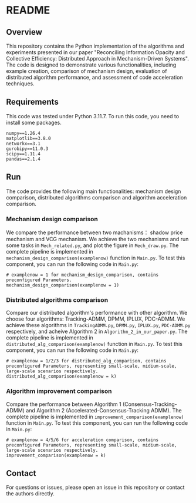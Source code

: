 # README

## Overview
This repository contains the Python implementation of the algorithms and experiments presented in our paper "Reconciling Information Opacity and Collective Efficiency: Distributed Approach in Mechanism-Driven Systems".
The code is designed to demonstrate various functionalities, including example creation, comparison of mechanism design, evaluation of distributed algorithm performance, and assessment of code acceleration techniques.

## Requirements

This code was tested under Python 3.11.7. To run this code, you need to install some packages.

	numpy==1.26.4
	matplotlib==3.8.0
	networkx==3.1
	gurobipy==11.0.3
	scipy==1.11.4
	pandas==2.1.4

## Run

The code provides the following main functionalities: mechanism design comparison, distributed algorithms comparison and algorithm acceleration comparison.

### Mechanism design comparison
We compare the performance between two machanisms： shadow price mechanism and VCG mechanism. We achieve the two mechanisms and run some tasks in `Mech_related.py`, and plot the figure in `Mech_draw.py`.
The complete pipeline is implemented in `mechanism_design_comparison(examplenow)` function in `Main.py`.
To test this component, you can run the following code in `Main.py`:

	# examplenow = 1 for mechanism_design_comparison, contains preconfigured Parameters.
	mechanism_design_comparison(examplenow = 1)


### Distributed algorithms comparison
Compare our distributed algorithm's performance with other algorithm. We choose four algorithms: Tracking-ADMM, DPMM, IPLUX, PDC-ADMM. We achieve these algorithms in `TrackingADMM.py`, `DPMM.py`, `IPLUX.py`, `PDC-ADMM.py` respectively, and acheive Algorithm 2 in `Algorithm_2_in_our_paper.py`.
The complete pipeline is implemented in `distributed_alg_comparison(examplenow)` function in `Main.py`.
To test this component, you can run the following code in `Main.py`:

	# examplenow = 1/2/3 for distributed_alg_comparison, contains preconfigured Parameters, representing small-scale, midium-scale, large-scale scenarios respectively.
	distributed_alg_comparison(examplenow = k)

### Algorithm improvement comparison
Compare the performance between Algorithm 1 (Consensus-Tracking-ADMM) and Algorithm 2 (Accelerated-Consensus-Tracking ADMM).
The complete pipeline is implemented in `improvement_comparison(examplenow)` function in `Main.py`.
To test this component, you can run the following code in `Main.py`:

	# examplenow = 4/5/6 for acceleration comparison, contains preconfigured Parameters, representing small-scale, midium-scale, large-scale scenarios respectively.
	improvement_comparison(examplenow = k)
	

## Contact
For questions or issues, please open an issue in this repository or contact the authors directly.
